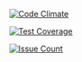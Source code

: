 [![Code Climate](https://codeclimate.com/github/vivekpatani/algorithm-collection/badges/gpa.svg)](https://codeclimate.com/github/vivekpatani/algorithm-collection)

[![Test Coverage](https://codeclimate.com/github/vivekpatani/algorithm-collection/badges/coverage.svg)](https://codeclimate.com/github/vivekpatani/algorithm-collection/coverage)

[![Issue Count](https://codeclimate.com/github/vivekpatani/algorithm-collection/badges/issue_count.svg)](https://codeclimate.com/github/vivekpatani/algorithm-collection)